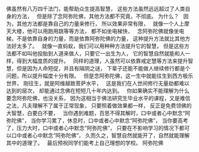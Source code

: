 佛虽然有八万四千法门，能帮助众生提高智慧，
这些方法虽然远远超过了人类自身的方法，
&nbsp;
但是除了念阿弥陀佛，其他方法都不究竟，不彻底。
为什么？
&nbsp;
因为，其他方法都是靠自己的力量来修行，
所以效果非常有限，
&nbsp;
就像一个人上摩天大楼，他可以用跑用跳等等方法，
都不如坐电梯快，
&nbsp;
念阿弥陀佛就像坐电梯，不是依靠自身的力量，而是依靠阿弥陀佛的力量，
这种提升方法就比其他方法好太多了。
&nbsp;
就像一直蚂蚁，我们可以用种种方法提升它的智慧，
但是这些方法都不如叫他投胎到人道来做人，只要它一出生为人，
它的智慧自然就能和人一样，得到大幅度质的提升。
&nbsp;
同样的道理，人虽然可以依靠戒定慧等方法来提升智慧，但是因为人命短促，并且有隔阴之谜，
下辈子还能不能做人继续修行都是个问题，所以提升幅度十分有限。
&nbsp;
但是念阿弥陀佛，这一生中就能往生到西方极乐世界，
刚往生，就是阿维越致菩萨水平，
&nbsp;
这是我们在人世间修行无量劫都难以达到的层次，
却能通过念佛在短短几十年内达到。
&nbsp;
你如果确实不能理解为什么要念阿弥陀佛，也没关系，
因为这相当于佛法研究生毕业水平的课程，又是难信之法，凡夫理解不了属于正常现象，
只要照着做效果都一样，
反正是免费领佛的大智慧，白要白不要，
&nbsp;
当你遇到难题，百思不得其解时，口中或者心中默念“阿弥陀佛”，
当你学习累了，休息时，口中或者心中默念“阿弥陀佛”，
当你要高考了，压力大时，口中或者心中默念“阿弥陀佛”，
只要在不影响学习的情况下都可以口中或者心中默念“阿弥陀佛”，
久而久之，智慧自然就能开了，自然就能理解其中的道理了。
&nbsp;
最后预祝同学们能考上自己理想的学校。
阿弥陀佛


